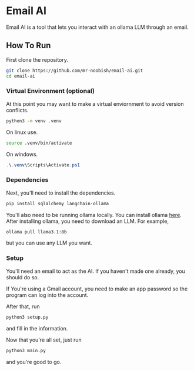 # Email AI

Email AI is a tool that lets you interact with an ollama LLM through an email.

## How To Run

First clone the repository.
```bash
git clone https://github.com/mr-noobish/email-ai.git
cd email-ai
```
### Virtual Environment (optional)
At this point you may want to make a virtual enviornment
to avoid version conflicts.
```bash
python3 -m venv .venv
```
On linux use.
```bash
source .venv/bin/activate
```
On windows.
```powershell
.\.venv\Scripts\Activate.ps1
```
### Dependencies
Next, you'll need to install the dependencies.
```bash
pip install sqlalchemy langchain-ollama
```
You'll also need to be running ollama locally.
You can install ollama [here](https://ollama.com/).  
After installing ollama, you need to download an LLM. For example,
```bash
ollama pull llama3.1:8b
```
but you can use any LLM you want.
### Setup
You'll need an email to act as the AI. 
If you haven't made one already, you should do so.

If You're using a Gmail account, you need to make an app password so the program can log into the account.

After that, run
```bash
python3 setup.py
```
and fill in the information.

Now that you're all set, just run
```bash
python3 main.py
```
and you're good to go.
